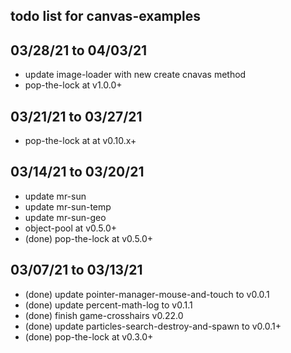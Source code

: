 ## todo list for canvas-examples

## 03/28/21 to 04/03/21
* update image-loader with new create cnavas method
* pop-the-lock at v1.0.0+

## 03/21/21 to 03/27/21
* pop-the-lock at at v0.10.x+

## 03/14/21 to 03/20/21
* update mr-sun
* update mr-sun-temp
* update mr-sun-geo
* object-pool at v0.5.0+
* (done) pop-the-lock at v0.5.0+

## 03/07/21 to 03/13/21
* (done) update pointer-manager-mouse-and-touch to v0.0.1
* (done) update percent-math-log to v0.1.1
* (done) finish game-crosshairs v0.22.0
* (done) update particles-search-destroy-and-spawn to v0.0.1+
* (done) pop-the-lock at v0.3.0+
